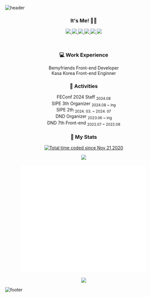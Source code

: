 ![header](https://capsule-render.vercel.app/api?type=Slice&color=38d9a9&height=180&section=header&text=seungmin%20Sa&fontSize=80&fontColor=343a40&animation=twinkling&rotate=-5)


  <h3 align="center">It's Me! 🙋‍♂️</h3>
  <p align="center">
    <a href="https://haranglog.tistory.com/">
      <img src="https://img.shields.io/badge/Tech_Blog-f76707?style=flat-square&logo=Blogger&logoColor=white"/>
    </a>
    <a href="https://velog.io/@saseungmin">
      <img src="https://img.shields.io/badge/Velog-20c997?style=flat-square&logo=Vimeo&logoColor=white"/>
    </a>
    <a href="https://www.facebook.com/saseungmin95">
      <img src="https://img.shields.io/badge/Facebook-1877F2?style=flat-square&logo=Facebook&logoColor=white"/>
    </a>
    <a href="mailto:dbd02169@naver.com">
      <img src="https://img.shields.io/badge/E--Mail-03C75A?style=flat-square&logo=Naver&logoColor=white"/>
    </a>
    <a href="https://harang-resume.notion.site/e745ead9704646ddad166eabf3c66d10">
      <img src="https://img.shields.io/badge/Notion-000000?style=flat-square&logo=notion&logoColor=#000000"/>
    </a>
    <a href="https://www.linkedin.com/in/seungmin95">
      <img src="https://img.shields.io/badge/LinkedIn-0A66C2?style=flat-square&logo=LinkedIn&logoColor=#000000"/>
    </a>
  </p>
</br>

<h3 align="center">💻 Work Experience</h3>
<p align="center">
  Bemyfriends Front-end Developer
  </br>
  Kasa Korea Front-end Enginner
</p>

<h3 align="center">🥕 Activities</h3>
<p align="center">
  FEConf 2024 Staff <sub>2024.08</sub>
  </br>
  SIPE 3th Organizer <sub>2024.08 ~ ing</sub>
  </br>
  SIPE 2th <sub>2024. 03. ~ 2024. 07</sub>
  </br>
  DND Organizer <sub>2023.06 ~ ing</sub>
  </br>
  DND 7th Front-end <sub>2022.07 ~ 2022.08</sub>
</p>

<h3 align="center">🍭 My Stats</h3>

<p align="center">
  <a href="https://wakatime.com/@80511dd2-bcc5-44be-893c-a0de3451278d"><img src="https://wakatime.com/badge/user/80511dd2-bcc5-44be-893c-a0de3451278d.svg" alt="Total time coded since Nov 21 2020" /></a>
</p>

<p align="center">
  <a href="https://opgc.me/#/users/saseungmin" target="_blank"><img src="https://api.opgc.me/githubs/users/saseungmin/tag/?theme=basic" /></a>
</p>

<p align="center">
  <img align="center" width="400" src="https://github.com/saseungmin/saseungmin/blob/master/github-metrics.svg">
</p>

<p align="center">
  <img align="center" src="https://github-readme-stats.vercel.app/api?username=saseungmin&theme=cobalt&show_icons=true" />
</p>


![footer](https://capsule-render.vercel.app/api?type=Slice&color=38d9a9&height=120&section=footer)
